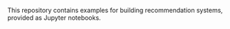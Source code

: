 This repository contains examples for building recommendation systems, provided as Jupyter notebooks. 
